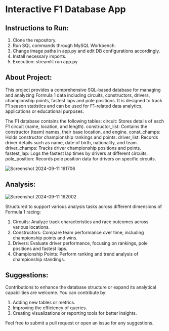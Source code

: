 # Interactive F1 Database App

## Instructions to Run:
1) Clone the repository.
2) Run SQL commands through MySQL Workbench.
3) Change image paths in app.py and edit DB configurations accordingly.
4) Install necessary imports.
5) Execution: streamlit run app.py

## About Project:

This project provides a comprehensive SQL-based database for managing and analyzing Formula 1 data including circuits, constructors, drivers, championship points, fastest laps and pole positions. It is designed to track F1 season statistics and can be used for F1-related data analytics, applications or educational purposes.

The F1 database contains the following tables:
circuit: Stores details of each F1 circuit (name, location, and length).
constructor_list: Contains the constructor (team) names, their base location, and engine.
const_champs: Holds constructor championship rankings and points.
driver_list: Records driver details such as name, date of birth, nationality, and team.
driver_champs: Tracks driver championship positions and points.
fastest_lap: Logs the fastest lap times by drivers at different circuits.
pole_position: Records pole position data for drivers on specific circuits.

![Screenshot 2024-09-11 161706](https://github.com/user-attachments/assets/2c6b487f-2b79-493e-b34a-be2f15cc1d9b)


## Analysis: 

![Screenshot 2024-09-11 162002](https://github.com/user-attachments/assets/7d7b7cd9-d16a-47b8-8cf3-62272fc5581f)

Structured to support various analysis tasks across different dimensions of Formula 1 racing:

1) Circuits: Analyze track characteristics and race outcomes across various locations.
2) Constructors: Compare team performance over time, including championship points and wins.
3) Drivers: Evaluate driver performance, focusing on rankings, pole positions and fastest laps.
4) Championship Points: Perform ranking and trend analysis of championship standings.


## Suggestions:

Contributions to enhance the database structure or expand its analytical capabilities are welcome. You can contribute by:

1) Adding new tables or metrics.
2) Improving the efficiency of queries.
3) Creating visualizations or reporting tools for better insights.
   
Feel free to submit a pull request or open an issue for any suggestions.
